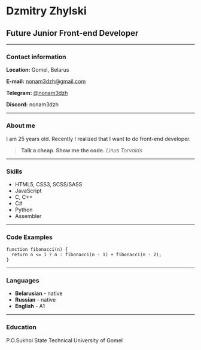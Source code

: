# **Dzmitry Zhylski**

## Future Junior Front-end Developer

---

### Contact information

**Location:** Gomel, Belarus

**E-mail:** nonam3dzh@gmail.com

**Telegram:** [@nonam3dzh](https://t.me/nonam3dzh "my Telegram")

**Discord:** nonam3dzh

---

### About me

I am 25 years old. Recently I realized that I want to do front-end developer.

>**Talk a cheap. Show me the code.**
*Linus Torvalds*

***

### Skills

* HTML5, CSS3, SCSS/SASS
* JavaScript
* C, С++
* C#
* Python
* Assembler
  
***

### Code Examples

```
function fibonacci(n) {
  return n <= 1 ? n : fibonacci(n - 1) + fibonacci(n - 2);
}
```
  
***

### Languages

* **Belarusian** - native
* **Russian** - native
* **English** - A1

***

### Education

P.O.Sukhoi State Technical University of Gomel
